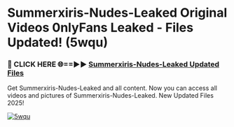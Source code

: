 # Summerxiris-Nudes-Leaked Original Videos 0nlyFans Leaked - Files Updated! (5wqu)

<h3>🔴 CLICK HERE 🌐==►► <a href="https://tinyurl.com/yc6ubb5a" rel="nofollow">Summerxiris-Nudes-Leaked Updated Files</a></h3>

Get Summerxiris-Nudes-Leaked and all content. Now you can access all videos and pictures of Summerxiris-Nudes-Leaked. New Updated Files 2025!

[![5wqu](https://i.imgur.com/7eu0CRL.gif)](https://tinyurl.com/yc6ubb5a)
